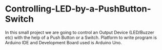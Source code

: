 # Controlling-LED-by-a-PushButton-Switch
In this small project we are going to control an Output Device (LED/Buzzer etc) with the help of a Push Button or a Switch. Platform to write program is Arduino IDE and Development Board used is Arduino Uno.
